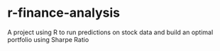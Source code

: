 # r-finance-analysis
A project using R to run predictions on stock data and build an optimal portfolio using Sharpe Ratio
